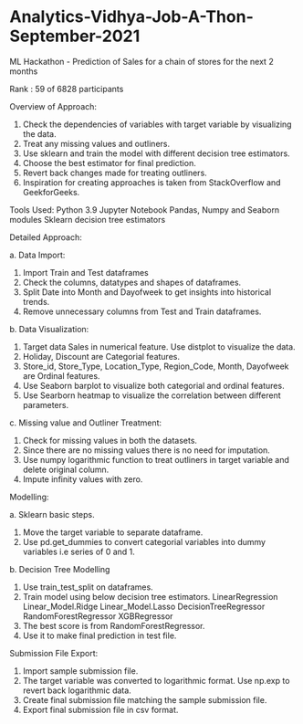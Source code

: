 # Analytics-Vidhya-Job-A-Thon-September-2021
ML Hackathon - Prediction of Sales for a chain of stores for the next 2 months

Rank : 59 of 6828 participants 

Overview of Approach: 
1. Check the dependencies of variables with target variable by visualizing the data. 
2. Treat any missing values and outliners. 
3. Use sklearn and train the model with different decision tree estimators. 
4. Choose the best estimator for final prediction. 
5. Revert back changes made for treating outliners. 
6. Inspiration for creating approaches is taken from StackOverflow and GeekforGeeks. 

Tools Used: 
Python 3.9 Jupyter Notebook 
Pandas, Numpy and Seaborn modules 
Sklearn decision tree estimators 

Detailed Approach: 

a. Data Import: 
1. Import Train and Test dataframes 
2. Check the columns, datatypes and shapes of dataframes. 
3. Split Date into Month and Dayofweek to get insights into historical trends. 
4. Remove unnecessary columns from Test and Train dataframes. 

b. Data Visualization: 
1. Target data Sales in numerical feature. Use distplot to visualize the data. 
2. Holiday, Discount are Categorial features. 
3. Store_id, Store_Type, Location_Type, Region_Code, Month, Dayofweek are Ordinal features. 
4. Use Seaborn barplot to visualize both categorial and ordinal features. 
5. Use Searborn heatmap to visualize the correlation between different parameters. 

c. Missing value and Outliner Treatment: 
1. Check for missing values in both the datasets. 
2. Since there are no missing values there is no need for imputation. 
3. Use numpy logarithmic function to treat outliners in target variable and delete original column. 
4. Impute infinity values with zero. 

Modelling: 

a. Sklearn basic steps. 
1. Move the target variable to separate dataframe. 
2. Use pd.get_dummies to convert categorial variables into dummy variables i.e series of 0 and 1. 

b. Decision Tree Modelling 
1. Use train_test_split on dataframes. 
2. Train model using below decision tree estimators. 
   LinearRegression 
   Linear_Model.Ridge 
   Linear_Model.Lasso 
   DecisionTreeRegressor 
   RandomForestRegressor 
   XGBRegressor 
3. The best score is from RandomForestRegressor. 
4. Use it to make final prediction in test file. 

Submission File Export: 
1. Import sample submission file. 
2. The target variable was converted to logarithmic format. Use np.exp to revert back logarithmic data. 
3. Create final submission file matching the sample submission file. 
4. Export final submission file in csv format.
